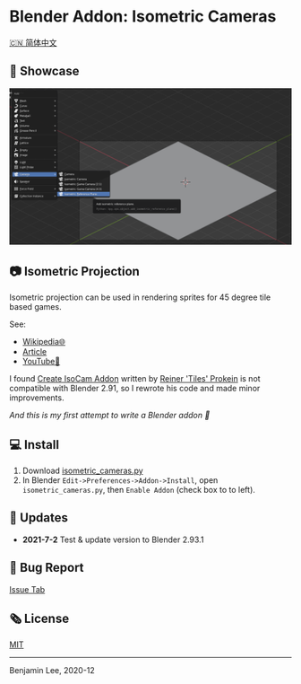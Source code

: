 # Blender Addon: Isometric Cameras

[🇨🇳 简体中文](README_CN.md)

## 🎪 Showcase

![showcase](img/how-to.png)

## 📷 Isometric Projection

Isometric projection can be used in rendering sprites for 45 degree tile based games.

See:

* [Wikipedia🌐](https://en.wikipedia.org/wiki/Isometric_projection)
* [Article](https://www.blender3darchitect.com/architectural-visualization/create-true-isometric-camera-architecture/)
* [YouTube🧪](https://www.youtube.com/watch?v=YycYkyxwHr4)

I found [Create IsoCam Addon](https://www.reinerstilesets.de/blender/createisocam.py) written by [Reiner 'Tiles' Prokein](https://www.reinerstilesets.de/)
is not compatible with Blender 2.91, so I rewrote his code and made minor improvements.

_And this is my first attempt to write a Blender addon 🥲_

## 💻 Install

1. Download [isometric_cameras.py](https://github.com/sudo-bcli/isometric-cameras/releases/)
2. In Blender `Edit->Preferences->Addon->Install`, open `isometric_cameras.py`, then `Enable Addon` (check box to to left).

## 🚀 Updates

* **2021-7-2** Test & update version to Blender 2.93.1

## 🐞 Bug Report

[Issue Tab](https://github.com/sudo-bcli/isometric-cameras/issues)

## 🗞️ License

[MIT](LICENSE)

-----
Benjamin Lee, 2020-12
